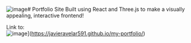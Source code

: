 ![image](https://github.com/javieravelar591/my-portfolio/assets/102786255/f5f24ac2-95e3-459c-bedf-4d7525b56fc3)# Portfolio Site
Built using React and Three.js to make a visually appealing, interactive frontend!

Link to: <br />
![image](https://github.com/javieravelar591/my-portfolio/assets/102786255/3d7e70e2-3d5d-4fb0-a1ae-a7872b6d7ad0)](https://javieravelar591.github.io/my-portfolio/)
